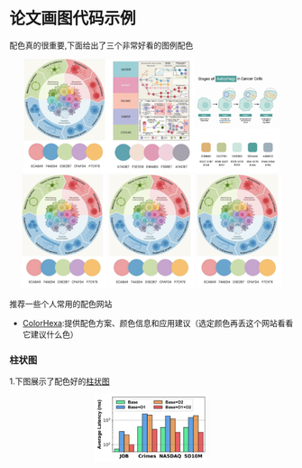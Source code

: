 # 论文画图代码示例

配色真的很重要,下面给出了三个非常好看的图例配色
<center>
  <img src="fig_example1.png" width="30%" ><img src="fig_example2.png" width="30%"><img src="fig_example3.png" width="30%">
</center>

<center>
  <img src="fig_example1.png" style="max-width: 30%; height: auto;" alt="图片1">
  <img src="fig_example1.png" style="max-width: 30%; height: auto;" alt="图片2">
  <img src="fig_example1.png" style="max-width: 30%; height: auto;" alt="图片3">
</center>

推荐一些个人常用的配色网站
- [ColorHexa](https://www.colorhexa.com):提供配色方案、颜色信息和应用建议（选定颜色再丢这个网站看看它建议什么色）

### 柱状图
1.下图展示了配色好的[柱状图](/bar_figure+.ipynb)
<center class ='img'>
<img title="bar_example" src="bar_example.png" width="40%">
</center>

